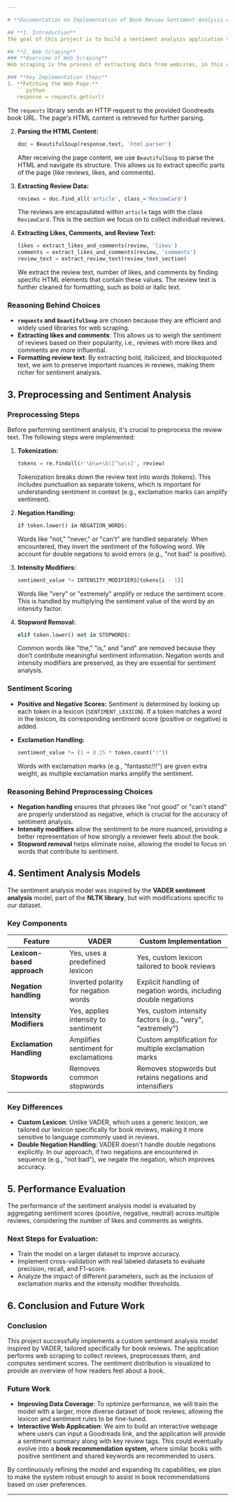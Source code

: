 ```yaml
---

# **Documentation on Implementation of Book Review Sentiment Analysis Application**

## **1. Introduction**
The goal of this project is to build a sentiment analysis application that evaluates Goodreads book reviews. The application fetches reviews using web scraping, processes the text through custom sentiment analysis, and then aggregates the sentiment scores. We aim to create a recommendation system based on sentiment analysis and key terms from reviews.

## **2. Web Scraping**
### **Overview of Web Scraping**
Web scraping is the process of extracting data from websites, in this case, from Goodreads to collect book reviews. We used Python's `requests` and `BeautifulSoup` libraries to scrape the book reviews.

### **Key Implementation Steps**
1. **Fetching the Web Page:**
   ```python
   response = requests.get(url)
   ```
   The `requests` library sends an HTTP request to the provided Goodreads book URL. The page's HTML content is retrieved for further parsing.

2. **Parsing the HTML Content:**
   ```python
   doc = BeautifulSoup(response.text, 'html.parser')
   ```
   After receiving the page content, we use `BeautifulSoup` to parse the HTML and navigate its structure. This allows us to extract specific parts of the page (like reviews, likes, and comments).

3. **Extracting Review Data:**
   ```python
   reviews = doc.find_all('article', class_='ReviewCard')
   ```
   The reviews are encapsulated within `article` tags with the class `ReviewCard`. This is the section we focus on to collect individual reviews.

4. **Extracting Likes, Comments, and Review Text:**
   ```python
   likes = extract_likes_and_comments(review, 'likes')
   comments = extract_likes_and_comments(review, 'comments')
   review_text = extract_review_text(review_text_section)
   ```
   We extract the review text, number of likes, and comments by finding specific HTML elements that contain these values. The review text is further cleaned for formatting, such as bold or italic text.

### **Reasoning Behind Choices**
- **`requests` and `BeautifulSoup`** are chosen because they are efficient and widely used libraries for web scraping.
- **Extracting likes and comments**: This allows us to weigh the sentiment of reviews based on their popularity, i.e., reviews with more likes and comments are more influential.
- **Formatting review text**: By extracting bold, italicized, and blockquoted text, we aim to preserve important nuances in reviews, making them richer for sentiment analysis.

## **3. Preprocessing and Sentiment Analysis**
### **Preprocessing Steps**
Before performing sentiment analysis, it's crucial to preprocess the review text. The following steps were implemented:

1. **Tokenization:**
   ```python
   tokens = re.findall(r'\b\w+\b|[^\w\s]', review)
   ```
   Tokenization breaks down the review text into words (tokens). This includes punctuation as separate tokens, which is important for understanding sentiment in context (e.g., exclamation marks can amplify sentiment).

2. **Negation Handling:**
   ```python
   if token.lower() in NEGATION_WORDS:
   ```
   Words like "not," "never," or "can't" are handled separately. When encountered, they invert the sentiment of the following word. We account for double negations to avoid errors (e.g., "not bad" is positive).

3. **Intensity Modifiers:**
   ```python
   sentiment_value *= INTENSITY_MODIFIERS[tokens[i - 1]]
   ```
   Words like "very" or "extremely" amplify or reduce the sentiment score. This is handled by multiplying the sentiment value of the word by an intensity factor.

4. **Stopword Removal:**
   ```python
   elif token.lower() not in STOPWORDS:
   ```
   Common words like "the," "is," and "and" are removed because they don’t contribute meaningful sentiment information. Negation words and intensity modifiers are preserved, as they are essential for sentiment analysis.

### **Sentiment Scoring**
- **Positive and Negative Scores:**
  Sentiment is determined by looking up each token in a lexicon (`SENTIMENT_LEXICON`). If a token matches a word in the lexicon, its corresponding sentiment score (positive or negative) is added.
  
- **Exclamation Handling:**
  ```python
  sentiment_value *= (1 + 0.25 * token.count("!"))
  ```
  Words with exclamation marks (e.g., "fantastic!!!") are given extra weight, as multiple exclamation marks amplify the sentiment.

### **Reasoning Behind Preprocessing Choices**
- **Negation handling** ensures that phrases like "not good" or "can't stand" are properly understood as negative, which is crucial for the accuracy of sentiment analysis.
- **Intensity modifiers** allow the sentiment to be more nuanced, providing a better representation of how strongly a reviewer feels about the book.
- **Stopword removal** helps eliminate noise, allowing the model to focus on words that contribute to sentiment.

## **4. Sentiment Analysis Models**
The sentiment analysis model was inspired by the **VADER sentiment analysis** model, part of the **NLTK library**, but with modifications specific to our dataset.

### **Key Components**
| **Feature**                     | **VADER**                            | **Custom Implementation**                               |
|----------------------------------|--------------------------------------|---------------------------------------------------------|
| **Lexicon-based approach**      | Yes, uses a predefined lexicon        | Yes, custom lexicon tailored to book reviews             |
| **Negation handling**           | Inverted polarity for negation words | Explicit handling of negation words, including double negations |
| **Intensity Modifiers**         | Yes, applies intensity to sentiment   | Yes, custom intensity factors (e.g., "very", "extremely") |
| **Exclamation Handling**        | Amplifies sentiment for exclamations | Custom amplification for multiple exclamation marks    |
| **Stopwords**                   | Removes common stopwords             | Removes stopwords but retains negations and intensifiers |

### **Key Differences**
- **Custom Lexicon**: Unlike VADER, which uses a generic lexicon, we tailored our lexicon specifically for book reviews, making it more sensitive to language commonly used in reviews.
- **Double Negation Handling**: VADER doesn't handle double negations explicitly. In our approach, if two negations are encountered in sequence (e.g., "not bad"), we negate the negation, which improves accuracy.

## **5. Performance Evaluation**
The performance of the sentiment analysis model is evaluated by aggregating sentiment scores (positive, negative, neutral) across multiple reviews, considering the number of likes and comments as weights.

### **Next Steps for Evaluation:**
- Train the model on a larger dataset to improve accuracy.
- Implement cross-validation with real labeled datasets to evaluate precision, recall, and F1-score.
- Analyze the impact of different parameters, such as the inclusion of exclamation marks and the intensity modifier thresholds.

## **6. Conclusion and Future Work**
### **Conclusion**
This project successfully implements a custom sentiment analysis model inspired by VADER, tailored specifically for book reviews. The application performs web scraping to collect reviews, preprocesses them, and computes sentiment scores. The sentiment distribution is visualized to provide an overview of how readers feel about a book.

### **Future Work**
- **Improving Data Coverage**: To optimize performance, we will train the model with a larger, more diverse dataset of book reviews, allowing the lexicon and sentiment rules to be fine-tuned.
- **Interactive Web Application**: We aim to build an interactive webpage where users can input a Goodreads link, and the application will provide a sentiment summary along with key review tags. This could eventually evolve into a **book recommendation system**, where similar books with positive sentiment and shared keywords are recommended to users.

By continuously refining the model and expanding its capabilities, we plan to make the system robust enough to assist in book recommendations based on user preferences.

--- 
```

